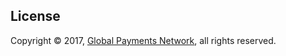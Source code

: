 ## License

Copyright © 2017, [Global Payments Network](https://www.globalpaymentsinc.com/), all rights reserved.